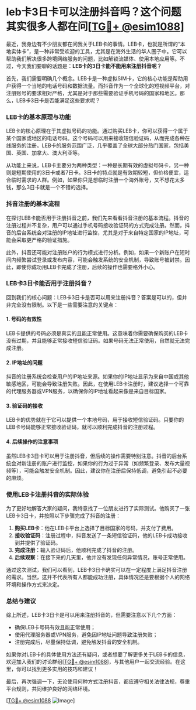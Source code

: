 # leb卡3日卡可以注册抖音吗？这个问题其实很多人都在问[[TG💪+ @esim1088](https://t.me/s/esim1088)]

最近，我身边有不少朋友都在问我关于LEB卡的事情。LEB卡，也就是所谓的“本地实体卡”，是一种非常受欢迎的工具，尤其是在海外生活的华人圈子中。它可以帮助我们解决很多跨境网络服务的问题，比如解锁流媒体、使用本地应用等。不过，今天我们要聊的话题是：**LEB卡的3日卡能不能用来注册抖音呢？**

首先，我们需要明确几个概念。LEB卡是一种虚拟SIM卡，它的核心功能是帮助用户获得一个当地的电话号码和数据流量。而抖音作为一个全球化的短视频平台，对注册账号的要求相对严格，尤其是对于那些需要验证手机号码的国家和地区。那么，LEB卡3日卡是否能满足这些要求呢？

### LEB卡的基本原理与功能

LEB卡的核心原理在于其虚拟号码的功能。通过购买LEB卡，你可以获得一个属于某个国家或地区的电话号码。这个号码可以用来接收短信验证码，从而完成各种在线服务的注册。LEB卡的服务范围广泛，几乎覆盖了全球大部分热门国家，包括美国、英国、加拿大、澳大利亚等。

从功能上来说，LEB卡主要分为两种类型：一种是长期有效的虚拟号码卡，另一种则是短期使用的3日卡或者7日卡。3日卡的特点就是有效期较短，但价格便宜，适合临时需求的人群。例如，如果你只是想临时注册一个海外账号，又不想花太多钱，那么3日卡就是一个不错的选择。

### 抖音注册的基本流程

在探讨LEB卡能否用于注册抖音之前，我们先来看看抖音注册的基本流程。抖音的注册过程并不复杂，用户可以通过手机号码接收验证码的方式完成注册。然而，抖音的后台系统会对注册的IP地址进行监控，尤其是对于来自特定国家的IP地址，可能会采取更严格的验证措施。

此外，抖音还可能对注册账户的行为模式进行分析。例如，如果一个新账户在短时间内频繁尝试登录或发布内容，可能会触发系统的安全机制，导致账号被封禁。因此，即使你成功用LEB卡完成了注册，后续的操作也需要格外小心。

### LEB卡3日卡能否用于注册抖音？

回到我们的核心问题：LEB卡3日卡是否可以用来注册抖音？答案是可以的，但并非完全没有限制。以下是一些需要注意的关键点：

#### 1. 号码的有效性
LEB卡提供的号码必须是真实的且能正常使用。这意味着你需要确保购买的LEB卡没有过期，并且能够正常接收短信验证码。如果号码无法正常使用，自然就无法完成注册。

#### 2. IP地址的问题
抖音的注册系统会检查用户的IP地址来源。如果你的IP地址显示为来自中国或其他敏感地区，可能会导致注册失败。因此，在使用LEB卡注册时，建议选择一个可靠的代理服务器或VPN服务，以确保你的IP地址看起来像是来自目标国家。

#### 3. 验证码的接收
LEB卡的优势就在于它可以提供一个本地号码，用于接收短信验证码。只要你的LEB卡号码能够正常接收验证码，就可以顺利完成抖音的注册过程。

#### 4. 后续操作的注意事项
虽然LEB卡3日卡可以用于注册抖音，但后续的操作需要特别注意。抖音的后台系统会对新注册的账户进行监控，如果你的行为过于异常（如频繁登录、发布大量视频等），可能会触发安全机制。因此，建议你在注册后保持低调，避免引起不必要的麻烦。

### 使用LEB卡注册抖音的实际体验

为了更好地解答大家的疑问，我特意找了一位朋友进行了实际测试。他购买了一张LEB卡3日卡，并按照以下步骤完成了抖音的注册：

1. **购买LEB卡**：他在LEB卡平台上选择了目标国家的号码，并支付了费用。
2. **接收验证码**：注册过程中，抖音发送了一条短信验证码，他的LEB卡成功接收到并提供了验证码。
3. **完成注册**：输入验证码后，他顺利完成了抖音的注册。
4. **后续观察**：在接下来的几天里，他并没有发现任何异常情况，账号正常使用。

通过这次测试，我们可以看到，LEB卡3日卡确实可以在一定程度上满足抖音注册的需求。当然，这并不代表所有人都能成功注册，具体情况还是要根据个人的网络环境和操作方式来决定。

### 总结与建议

综上所述，LEB卡3日卡是可以用来注册抖音的，但需要注意以下几个方面：
- 确保LEB卡号码有效且能正常使用；
- 使用代理服务器或VPN服务，避免因IP地址问题导致注册失败；
- 注册完成后，尽量保持低调，避免触发抖音的安全机制。

如果你对LEB卡的具体使用方法还有疑问，或者想要了解更多关于LEB卡的信息，欢迎加入我们的讨论群组[[TG💪+ @esim1088](https://t.me/s/esim1088)]，与其他用户一起交流经验。在这里，你可以找到更多实用的技巧和建议！

最后，再次强调一下，无论使用何种方式注册抖音，都应遵守相关法律法规，尊重平台规则，共同维护良好的网络环境。

[[TG💪+ @esim1088](https://t.me/s/esim1088) ![Image](https://i.postimg.cc/4NQfJmqS/Snipaste-2025-05-13-00-14-12.png)]